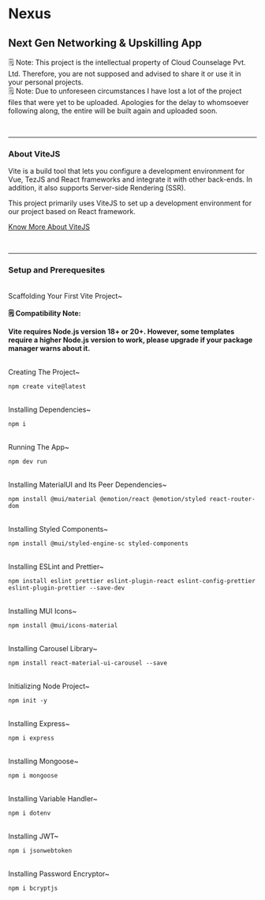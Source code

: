 # Nexus 
## Next Gen Networking &amp; Upskilling App

🗒️ Note: This project is the intellectual property of Cloud Counselage Pvt. Ltd. Therefore, you are not supposed and advised to share it or use it in your personal projects.
<br>
🗒️ Note: Due to unforeseen circumstances I have lost a lot of the project files that were yet to be uploaded. Apologies for the delay to whomsoever following along, the entire will be built again and uploaded soon.  

<br>
<hr>

### About ViteJS
Vite is a build tool that lets you configure a development environment for Vue, TezJS and React frameworks and integrate it with other back-ends. In addition, it also supports Server-side Rendering (SSR).

This project primarily uses ViteJS to set up a development environment for our project based on React framework.

[Know More About ViteJS](https://vitejs.dev/)

<br>
<hr>

### Setup and Prerequesites
<br>
Scaffolding Your First Vite Project~

<br>

<b>
  <br>
🗒️ Compatibility Note:

Vite requires Node.js version 18+ or 20+. However, some templates require a higher Node.js version to work, please upgrade if your package manager warns about it.

</b>
<br>
Creating The Project~

```
npm create vite@latest
```
<br>
Installing Dependencies~

```
npm i
```
<br>
Running The App~

```
npm dev run
```
<br>
Installing MaterialUI and Its Peer Dependencies~

```
npm install @mui/material @emotion/react @emotion/styled react-router-dom
```
<br>
Installing Styled Components~

```
npm install @mui/styled-engine-sc styled-components
```
<br>
Installing ESLint and Prettier~

```
npm install eslint prettier eslint-plugin-react eslint-config-prettier eslint-plugin-prettier --save-dev
```
<br>
Installing MUI Icons~

```
npm install @mui/icons-material
```
<br>
Installing Carousel Library~

```
npm install react-material-ui-carousel --save
```
<br>
Initializing Node Project~

```
npm init -y
```
<br>
Installing Express~

```
npm i express
```
<br>
Installing Mongoose~

```
npm i mongoose
```
<br>
Installing Variable Handler~

```
npm i dotenv
```
<br>
Installing JWT~

```
npm i jsonwebtoken
```
<br>
Installing Password Encryptor~

```
npm i bcryptjs
```
<br>
